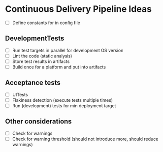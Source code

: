 # Continuous Delivery Pipeline Ideas

* [ ] Define constants for in config file

## DevelopmentTests

* [ ] Run test targets in parallel for development OS version
* [ ] Lint the code (static analysis)
* [ ] Store test results in artifacts
* [ ] Build once for a platform and put into artifacts

## Acceptance tests

* [ ] UITests
* [ ] Flakiness detection (execute tests multiple times)
* [ ] Run (development) tests for min deployment target

## Other considerations
* [ ] Check for warnings
* [ ] Check for warning threshold (should not introduce more, should reduce warnings)
